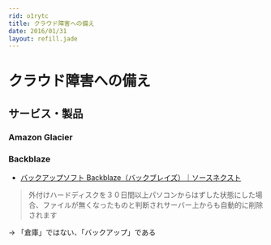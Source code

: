 ```yaml
---
rid: o1rytc
title: クラウド障害への備え
date: 2016/01/31
layout: refill.jade
---
```


# クラウド障害への備え

## サービス・製品

### Amazon Glacier

### Backblaze
- [バックアップソフト Backblaze（バックブレイズ）｜ソースネクスト](http://www.sourcenext.com/product/pc/sys/pc_sys_000789/)
> 外付けハードディスクを３０日間以上パソコンからはずした状態にした場合、ファイルが無くなったものと判断されサーバー上からも自動的に削除されます

→ 「倉庫」ではない、「バックアップ」である
